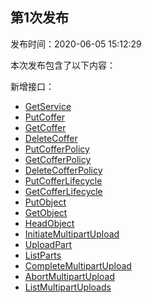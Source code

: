 ## 第1次发布
发布时间：2020-06-05 15:12:29

本次发布包含了以下内容：

新增接口：
- [GetService](https://cloud.tencent.com/document/product/1232/44719)
- [PutCoffer](https://cloud.tencent.com/document/product/1232/44720)
- [GetCoffer](https://cloud.tencent.com/document/product/1232/44729) 
- [DeleteCoffer](https://cloud.tencent.com/document/product/1232/44721) 
- [PutCofferPolicy ](https://cloud.tencent.com/document/product/1232/44736)
- [GetCofferPolicy](https://cloud.tencent.com/document/product/1232/44735)
- [DeleteCofferPolicy](https://cloud.tencent.com/document/product/1232/44734)
- [PutCofferLifecycle](https://cloud.tencent.com/document/product/1232/44732) 
- [GetCofferLifecycle](https://cloud.tencent.com/document/product/1232/44790)
- [PutObject](https://cloud.tencent.com/document/product/1232/44723)
- [GetObject](https://cloud.tencent.com/document/product/1232/44722) 
- [HeadObject](https://cloud.tencent.com/document/product/1232/44724)
- [InitiateMultipartUpload](https://cloud.tencent.com/document/product/1232/44677)
- [UploadPart](https://cloud.tencent.com/document/product/1232/44742)
- [ListParts](https://cloud.tencent.com/document/product/1232/44741) 
- [CompleteMultipartUpload](https://cloud.tencent.com/document/product/1232/44739)
- [AbortMultipartUpload](https://cloud.tencent.com/document/product/1232/44738) 
- [ListMultipartUploads](https://cloud.tencent.com/document/product/1232/44740) 
